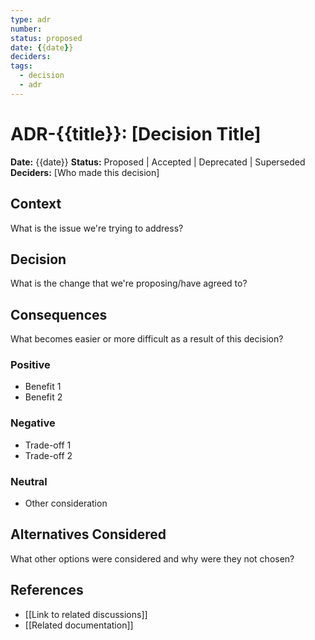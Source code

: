```yaml
---
type: adr
number:
status: proposed
date: {{date}}
deciders:
tags:
  - decision
  - adr
---
```


# ADR-{{title}}: [Decision Title]

**Date:** {{date}}
**Status:** Proposed | Accepted | Deprecated | Superseded
**Deciders:** [Who made this decision]

## Context

What is the issue we're trying to address?

## Decision

What is the change that we're proposing/have agreed to?

## Consequences

What becomes easier or more difficult as a result of this decision?

### Positive
- Benefit 1
- Benefit 2

### Negative
- Trade-off 1
- Trade-off 2

### Neutral
- Other consideration

## Alternatives Considered

What other options were considered and why were they not chosen?

## References
- [[Link to related discussions]]
- [[Related documentation]]

